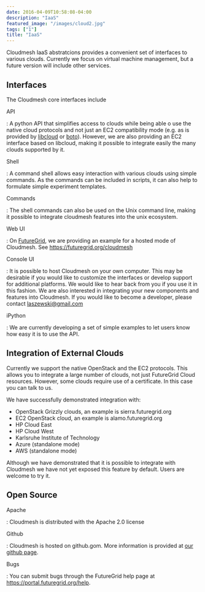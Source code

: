 ```yaml
---
date: 2016-04-09T10:58:08-04:00
description: "IaaS"
featured_image: "/images/cloud2.jpg"
tags: ["1"]
title: "IaaS"
---
```


Cloudmesh IaaS abstratcions provides a convenient set of interfaces to
various clouds. Currently we focus on virtual machine management, but a
future version will include other services.

Interfaces
----------

The Cloudmesh core interfaces include

API

:   A python API that simplifies access to clouds while being able o use
    the native cloud protocols and not just an EC2 compatibility mode
    (e.g. as is provided by [libcloud](https://libcloud.apache.org/) or
    [boto](https://github.com/boto/boto#boto)). However, we are also
    providing an EC2 interface based on libcloud, making it possible to
    integrate easily the many clouds supported by it.

Shell

:   A command shell allows easy interaction with various clouds using
    simple commands. As the commands can be included in scripts, it can
    also help to formulate simple experiment templates.

Commands

:   The shell commands can also be used on the Unix command line, making
    it possible to integrate cloudmesh features into the unix ecosystem.

Web UI

:   On [FutureGrid](https://portal.futuregrid.org/), we are providing an
    example for a hosted mode of Cloudmesh. See
    <https://futuregrid.org/cloudmesh>

Console UI

:   It is possible to host Cloudmesh on your own computer. This may be
    desirable if you would like to customize the interfaces or develop
    support for additional platforms. We would like to hear back from
    you if you use it in this fashion. We are also interested in
    integrating your new components and features into Cloudmesh. If you
    would like to become a developer, please contact
    <laszewski@gmail.com>

iPython

:   We are currently developing a set of simple examples to let users
    know how easy it is to use the API.

Integration of External Clouds
------------------------------

Currently we support the native OpenStack and the EC2 protocols. This
allows you to integrate a large number of clouds, not just FutureGrid
Cloud resources. However, some clouds require use of a certificate. In
this case you can talk to us.

We have successfully demonstrated integration with:

-   OpenStack Grizzly clouds, an example is sierra.futuregrid.org
-   EC2 OpenStack cloud, an example is alamo.futuregrid.org
-   HP Cloud East
-   HP Cloud West
-   Karlsruhe Institute of Technology
-   Azure (standalone mode)
-   AWS (standalone mode)

Although we have demonstrated that it is possible to integrate with
Cloudmesh we have not yet exposed this feature by default. Users are
welcome to try it.

Open Source
-----------

Apache

:   Cloudmesh is distributed with the Apache 2.0 license

Github

:   Cloudmesh is hosted on github.gom. More information is provided at
    [our github page](/git).

Bugs

:   You can submit bugs through the FutureGrid help page at
    <https://portal.futuregrid.org/help>.
